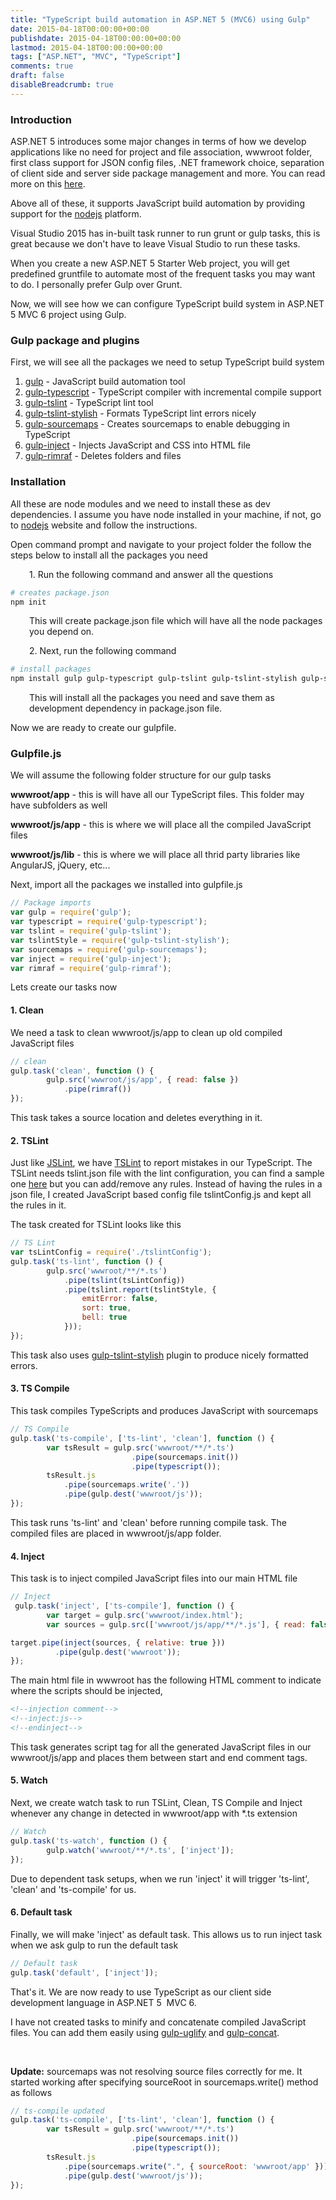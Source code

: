 ```yaml
---
title: "TypeScript build automation in ASP.NET 5 (MVC6) using Gulp"
date: 2015-04-18T00:00:00+00:00
publishdate: 2015-04-18T00:00:00+00:00
lastmod: 2015-04-18T00:00:00+00:00
tags: ["ASP.NET", "MVC", "TypeScript"]
comments: true
draft: false
disableBreadcrumb: true
---
```


<h3>Introduction</h3>
<p>ASP.NET 5 introduces some major changes in terms of how we develop applications like no need for project and file association, wwwroot folder, first class support for JSON config files, .NET framework <!-- more -->choice, separation of client side and server side package management and more. You can read more on this <a href="http://weblogs.asp.net/scottgu/introducing-asp-net-5" target="_blank">here</a>.</p>
<p>Above all of these, it supports JavaScript build automation by providing support for the <a href="https://nodejs.org/" target="_blank">nodejs</a>&nbsp;platform.&nbsp;</p>
<p>Visual Studio 2015 has in-built task runner to run grunt or gulp tasks, this is great because we don't have to leave Visual Studio to run these tasks.&nbsp;</p>
<p>When you create a new ASP.NET 5 Starter Web project, you will get predefined gruntfile to automate most of the frequent tasks you may want to do. I personally prefer Gulp over Grunt.</p>
<p>Now, we will see how we can configure TypeScript build system in ASP.NET 5 MVC 6 project using Gulp.</p>
<h3>Gulp package and plugins</h3>
<p>First, we will see all the packages we need to setup TypeScript build system</p>
<ol>
<li><a href="http://gulpjs.com/" target="_blank">gulp</a>&nbsp;- JavaScript build automation tool</li>
<li><a href="https://www.npmjs.com/package/gulp-typescript" target="_blank">gulp-typescript</a>&nbsp;- TypeScript compiler with incremental compile support</li>
<li><a href="https://www.npmjs.com/package/gulp-tslint" target="_blank">gulp-tslint</a>&nbsp;- TypeScript lint tool</li>
<li><a href="https://www.npmjs.com/package/gulp-tslint-stylish" target="_blank">gulp-tslint-stylish</a>&nbsp;- Formats TypeScript lint errors nicely</li>
<li><a href="https://www.npmjs.com/package/gulp-sourcemaps" target="_blank">gulp-sourcemaps</a>&nbsp;- Creates sourcemaps to enable debugging in TypeScript</li>
<li><a href="https://www.npmjs.com/package/gulp-inject" target="_blank">gulp-inject</a>&nbsp;- Injects JavaScript and CSS into HTML file</li>
<li><a href="https://www.npmjs.com/package/gulp-rimraf" target="_blank">gulp-rimraf</a>&nbsp;- Deletes folders and files</li>
</ol>
<h3>Installation</h3>
<p>All these are node modules and we need to install these as dev dependencies. I assume you have node installed in your machine, if not, go to <a href="https://nodejs.org/" target="_blank">nodejs</a>&nbsp;website and follow the instructions.</p>
<p>Open command prompt and navigate to your project folder the follow the steps below to install all the packages you need</p>
<p style="padding-left: 30px;">1. Run the following command and answer all the questions</p>

```bash
# creates package.json
npm init
```
<p style="padding-left: 30px;">This will create package.json file which will have all the node packages you depend on.</p>
<p style="padding-left: 30px;">2. Next, run the following command&nbsp;</p>

```bash
# install packages
npm install gulp gulp-typescript gulp-tslint gulp-tslint-stylish gulp-sourcemaps gulp-inject gulp-rimraf --save-dev
```

<p style="padding-left: 30px;">This will install all the packages you need and save them as development dependency in package.json file.</p>
<p>Now we&nbsp;are ready to create our&nbsp;gulpfile.</p>
<h3>Gulpfile.js</h3>
<p>We will assume the following folder structure for our gulp tasks</p>
<p><strong>wwwroot/app</strong> - this is will have all our TypeScript&nbsp;files. This folder may have subfolders as well</p>
<p><strong>wwwroot/js/app</strong> - this is where we will place all the compiled JavaScript files</p>
<p><strong>wwwroot/js/lib</strong> - this is where we will place all thrid party libraries like AngularJS, jQuery, etc...</p>
<p>Next, import all the packages we installed into gulpfile.js</p>

```js
// Package imports
var gulp = require('gulp');
var typescript = require('gulp-typescript');
var tslint = require('gulp-tslint');
var tslintStyle = require('gulp-tslint-stylish');
var sourcemaps = require('gulp-sourcemaps');
var inject = require('gulp-inject');
var rimraf = require('gulp-rimraf');

```

<p>Lets create our&nbsp;tasks now</p>
<h4>1. Clean</h4>
<p>We need a task to clean wwwroot/js/app to clean up old compiled JavaScript files</p>

```js
// clean
gulp.task('clean', function () {
        gulp.src('wwwroot/js/app', { read: false })
            .pipe(rimraf())
});
```
<p>This task takes a source location and deletes everything in it.</p>
<h4>2.&nbsp;TSLint</h4>
<p>Just like <a href="http://jslint.com/" target="_blank">JSLint</a>, we have <a href="https://github.com/palantir/tslint" target="_blank">TSLint</a>&nbsp;to report mistakes in our TypeScript. The TSLint needs tslint.json file with the lint configuration, you can find a sample one <a href="https://github.com/palantir/tslint/blob/master/tslint.json" target="_blank">here</a>&nbsp;but you can add/remove any rules. Instead of having the rules in a json file, I created JavaScript based config file&nbsp;tslintConfig.js&nbsp;and kept all the rules in it.</p>
<p>The task created for TSLint looks like this</p>

```js
// TS Lint
var tsLintConfig = require('./tslintConfig');
gulp.task('ts-lint', function () {
        gulp.src('wwwroot/**/*.ts')
            .pipe(tslint(tsLintConfig))
            .pipe(tslint.report(tslintStyle, {
                emitError: false,
                sort: true,
                bell: true
            }));
});
```

<p>This task also uses&nbsp;<a href="https://www.npmjs.com/package/gulp-tslint-stylish" target="_blank">gulp-tslint-stylish</a>&nbsp;plugin to produce nicely formatted errors.</p>
<h4>3. TS Compile</h4>
<p>This task compiles TypeScripts&nbsp;and produces JavaScript with sourcemaps</p>

```js
// TS Compile
gulp.task('ts-compile', ['ts-lint', 'clean'], function () {
        var tsResult = gulp.src('wwwroot/**/*.ts')
                           .pipe(sourcemaps.init())
                           .pipe(typescript());
        tsResult.js
            .pipe(sourcemaps.write('.'))
            .pipe(gulp.dest('wwwroot/js'));
});
```

<p>This task runs 'ts-lint' and 'clean' before running compile task. The compiled files are placed in wwwroot/js/app folder.</p>
<h4>4. Inject</h4>
<p>This task is to inject compiled JavaScript files into our main HTML file</p>

```js
// Inject
 gulp.task('inject', ['ts-compile'], function () {
        var target = gulp.src('wwwroot/index.html');
        var sources = gulp.src(['wwwroot/js/app/**/*.js'], { read: false });

target.pipe(inject(sources, { relative: true }))
          .pipe(gulp.dest('wwwroot'));
});
```

<p>The main html file in wwwroot has the following HTML comment to indicate where the scripts should be injected,</p>

```html
<!--injection comment-->
<!--inject:js-->
<!--endinject-->
```

<p>This task generates script tag for&nbsp;all the generated JavaScript files in our wwwroot/js/app and places them between start and end comment tags.</p>
<h4>5. Watch</h4>
<p>Next, we create watch task to run TSLint, Clean, TS Compile and Inject whenever any change in detected in wwwroot/app with *.ts extension</p>

```js
// Watch
gulp.task('ts-watch', function () {
        gulp.watch('wwwroot/**/*.ts', ['inject']);
});
```

<p>Due to dependent task setups, when we run 'inject' it will trigger 'ts-lint', 'clean' and 'ts-compile' for us.</p>
<h4>6. Default task</h4>
<p>Finally, we will make 'inject' as default task. This allows us to run&nbsp;inject task when we ask gulp to run the default task</p>

```js
// Default task
gulp.task('default', ['inject']);
```

<p>That's it. We are now ready to use TypeScript as our client side development language in ASP.NET 5 &nbsp;MVC 6.</p>
<p>I have not created tasks to minify and concatenate compiled JavaScript files. You can add them easily using <a href="https://www.npmjs.com/package/gulp-uglify" target="_blank">gulp-uglify</a>&nbsp;and&nbsp;<a href="https://www.npmjs.com/package/gulp-concat" target="_blank">gulp-concat</a>.</p>
<p>&nbsp;</p>
<p><strong>Update:</strong> sourcemaps was not resolving source files correctly for me. It started working after specifying sourceRoot in sourcemaps.write() method as follows&nbsp;</p>

```js
// ts-compile updated
gulp.task('ts-compile', ['ts-lint', 'clean'], function () {
        var tsResult = gulp.src('wwwroot/**/*.ts')
                           .pipe(sourcemaps.init())
                           .pipe(typescript());
        tsResult.js
            .pipe(sourcemaps.write(".", { sourceRoot: 'wwwroot/app' }))
            .pipe(gulp.dest('wwwroot/js'));
});
```